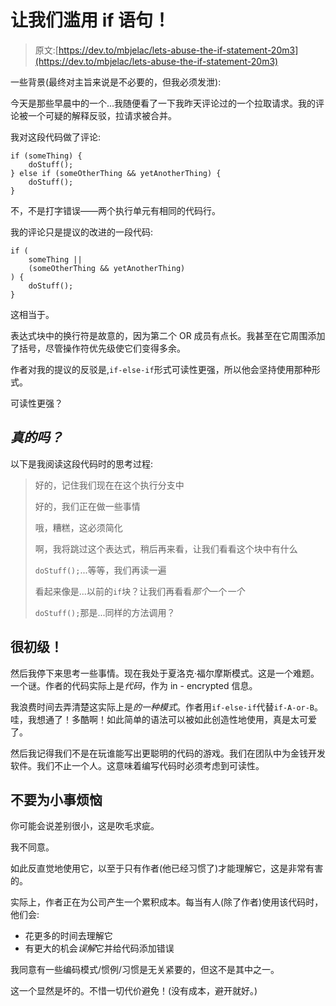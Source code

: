 # 让我们滥用 if 语句！

> 原文:[https://dev.to/mbjelac/lets-abuse-the-if-statement-20m3](https://dev.to/mbjelac/lets-abuse-the-if-statement-20m3)

一些背景(最终对主旨来说是不必要的，但我必须发泄):

今天是那些早晨中的一个...我随便看了一下我昨天评论过的一个拉取请求。我的评论被一个可疑的解释反驳，拉请求被合并。

我对这段代码做了评论:

```
if (someThing) {
    doStuff();
} else if (someOtherThing && yetAnotherThing) {
    doStuff();
} 
```

不，不是打字错误——两个执行单元有相同的代码行。

我的评论只是提议的改进的一段代码:

```
if (
    someThing ||
    (someOtherThing && yetAnotherThing)
) {
    doStuff();
} 
```

这相当于。

表达式块中的换行符是故意的，因为第二个 OR 成员有点长。我甚至在它周围添加了括号，尽管操作符优先级使它们变得多余。

作者对我的提议的反驳是,`if-else-if`形式可读性更强，所以他会坚持使用那种形式。

可读性更强？

## [](#really)*真的吗？*

以下是我阅读这段代码时的思考过程:

> 好的，记住我们现在在这个执行分支中
> 
> 好的，我们正在做一些事情
> 
> 哦，糟糕，这必须简化
> 
> 啊，我将跳过这个表达式，稍后再来看，让我们看看这个块中有什么
> 
> `doStuff();`...等等，我们再读一遍
> 
> 看起来像是...以前的`if`块？让我们再看看*那个*一个*一个*
> 
> `doStuff();`那是...同样的方法调用？

## [](#its-elementary)很初级！

然后我停下来思考一些事情。现在我处于夏洛克·福尔摩斯模式。这是一个难题。一个谜。作者的代码实际上是*代码*，作为 in - encrypted 信息。

我浪费时间去弄清楚这实际上是*的一种模式*。作者用`if-else-if`代替`if-A-or-B`。哇，我想通了！多酷啊！如此简单的语法可以被如此创造性地使用，真是太可爱了。

然后我记得我们不是在玩谁能写出更聪明的代码的游戏。我们在团队中为金钱开发软件。我们不止一个人。这意味着编写代码时必须考虑到可读性。

## [](#dont-sweat-the-small-stuff)不要为小事烦恼

你可能会说差别很小，这是吹毛求疵。

我不同意。

如此反直觉地使用它，以至于只有作者(他已经习惯了)才能理解它，这是非常有害的。

实际上，作者正在为公司产生一个累积成本。每当有人(除了作者)使用该代码时，他们会:

*   花更多的时间去理解它
*   有更大的机会*误解*它并给代码添加错误

我同意有一些编码模式/惯例/习惯是无关紧要的，但这不是其中之一。

这一个显然是坏的。不惜一切代价避免！(没有成本，避开就好。)